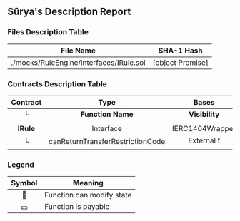 ## Sūrya's Description Report

### Files Description Table


|  File Name  |  SHA-1 Hash  |
|-------------|--------------|
| ./mocks/RuleEngine/interfaces/IRule.sol | [object Promise] |


### Contracts Description Table


|  Contract  |         Type        |       Bases      |                  |                 |
|:----------:|:-------------------:|:----------------:|:----------------:|:---------------:|
|     └      |  **Function Name**  |  **Visibility**  |  **Mutability**  |  **Modifiers**  |
||||||
| **IRule** | Interface | IERC1404Wrapper |||
| └ | canReturnTransferRestrictionCode | External ❗️ |   |NO❗️ |


### Legend

|  Symbol  |  Meaning  |
|:--------:|-----------|
|    🛑    | Function can modify state |
|    💵    | Function is payable |
